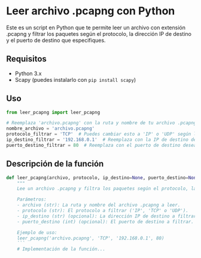 # Leer archivo .pcapng con Python

Este es un script en Python que te permite leer un archivo con extensión .pcapng y filtrar los paquetes según el protocolo, la dirección IP de destino y el puerto de destino que especifiques.

## Requisitos

- Python 3.x
- Scapy (puedes instalarlo con `pip install scapy`)

## Uso

```python
from leer_pcapng import leer_pcapng

# Reemplaza 'archivo.pcapng' con la ruta y nombre de tu archivo .pcapng
nombre_archivo = 'archivo.pcapng'
protocolo_filtrar = 'TCP'  # Puedes cambiar esto a 'IP' o 'UDP' según lo necesites
ip_destino_filtrar = '192.168.0.1'  # Reemplaza con la IP de destino deseada (o déjalo como None)
puerto_destino_filtrar = 80  # Reemplaza con el puerto de destino deseado (o déjalo como None)
```

## Descripción de la función

```python
def leer_pcapng(archivo, protocolo, ip_destino=None, puerto_destino=None):
    """
    Lee un archivo .pcapng y filtra los paquetes según el protocolo, la dirección IP de destino y el puerto de destino.

    Parámetros:
    - archivo (str): La ruta y nombre del archivo .pcapng a leer.
    - protocolo (str): El protocolo a filtrar ('IP', 'TCP' o 'UDP').
    - ip_destino (str) (opcional): La dirección IP de destino a filtrar. Si no se proporciona, no se aplica el filtro por dirección IP.
    - puerto_destino (int) (opcional): El puerto de destino a filtrar. Si no se proporciona, no se aplica el filtro por puerto de destino.

    Ejemplo de uso:
    leer_pcapng('archivo.pcapng', 'TCP', '192.168.0.1', 80)
    ```
    # Implementación de la función...
```